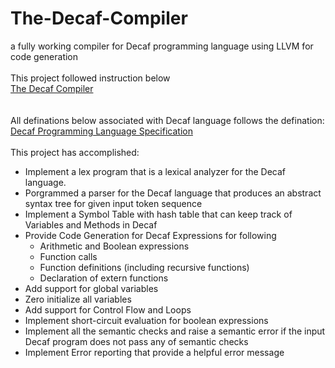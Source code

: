 # The-Decaf-Compiler
a fully working compiler for Decaf programming language using LLVM for code generation</br>
</br>
This project followed instruction below</br>
[The Decaf Compiler](http://anoopsarkar.github.io/compilers-class/hw4.html)</br>
</br></br>
All definations below associated with Decaf language follows the defination: [Decaf Programming Language Specification](http://anoopsarkar.github.io/compilers-class/decafspec.html)</br>
</br>
This project has accomplished:
* Implement a lex program that is a lexical analyzer for the Decaf language.
* Porgrammed a parser for the Decaf language that produces an abstract syntax tree for given input token sequence
* Implement a Symbol Table with hash table that can keep track of Variables and Methods in Decaf
* Provide Code Generation for Decaf Expressions for following
  * Arithmetic and Boolean expressions
  * Function calls
  * Function definitions (including recursive functions)
  * Declaration of extern functions
* Add support for global variables
* Zero initialize all variables
* Add support for Control Flow and Loops
* Implement short-circuit evaluation for boolean expressions
* Implement all the semantic checks and raise a semantic error if the input Decaf program does not pass any of semantic checks
* Implement Error reporting that provide a helpful error message
